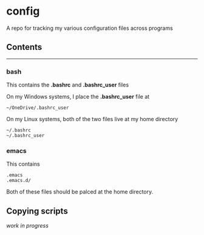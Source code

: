 # config
A repo for tracking my various configuration files across programs


## Contents
---
### bash
This contains the **.bashrc** and **.bashrc_user** files

On my Windows systems, I place the **.bashrc_user** file at

```
~/OneDrive/.bashrc_user
```

On my Linux systems, both of the two files live at my home directory

```
~/.bashrc
~/.bashrc_user
```

### emacs
This contains

```
.emacs
.emacs.d/
```

Both of these files should be palced at the home directory.


## Copying scripts

*work in progress*

